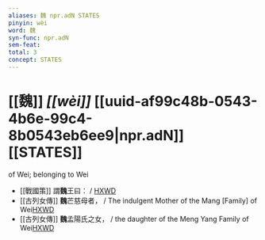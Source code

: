 ```yaml
---
aliases: 魏 npr.adN STATES
pinyin: wèi
word: 魏
syn-func: npr.adN
sem-feat: 
total: 3
concept: STATES 
---
```

# [[魏]] *[[wèi]]*  [[uuid-af99c48b-0543-4b6e-99c4-8b0543eb6ee9|npr.adN]] [[STATES]]
of Wei; belonging to Wei
 - [[戰國策]] 謂**魏**王曰：
                     / [HXWD](https://hxwd.org/textview.html?location=KR2e0003_tls_332-1a.4)
 - [[古列女傳]] **魏**芒慈母者， / The indulgent Mother of the Mang [Family] of Wei[HXWD](https://hxwd.org/textview.html?location=KR2g0017_CHANT_001-53a.2)
 - [[古列女傳]] **魏**孟陽氏之女， / the daughter of the Meng Yang Family of Wei[HXWD](https://hxwd.org/textview.html?location=KR2g0017_CHANT_001-53a.3)